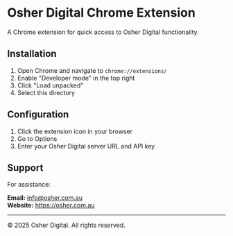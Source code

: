 # Osher Digital Chrome Extension

A Chrome extension for quick access to Osher Digital functionality.

## Installation

1. Open Chrome and navigate to `chrome://extensions/`
2. Enable "Developer mode" in the top right
3. Click "Load unpacked"
4. Select this directory

## Configuration

1. Click the extension icon in your browser
2. Go to Options
3. Enter your Osher Digital server URL and API key

## Support

For assistance:

**Email:** info@osher.com.au  
**Website:** https://osher.com.au

---

© 2025 Osher Digital. All rights reserved.
